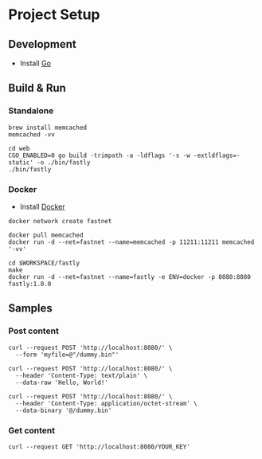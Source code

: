 # Project Setup

## Development

- Install [Go](https://golang.org/doc/install)

## Build & Run

### Standalone

```shell
brew install memcached
memcached -vv
```

```shell
cd web
CGO_ENABLED=0 go build -trimpath -a -ldflags '-s -w -extldflags=-static' -o ./bin/fastly
./bin/fastly
```

### Docker

- Install [Docker](https://docs.docker.com/get-docker/)

```shell
docker network create fastnet
```

```shell
docker pull memcached
docker run -d --net=fastnet --name=memcached -p 11211:11211 memcached '-vv'
```

```shell
cd $WORKSPACE/fastly
make
docker run -d --net=fastnet --name=fastly -e ENV=docker -p 8080:8080 fastly:1.0.0
```

## Samples

### Post content

```shell
curl --request POST 'http://localhost:8080/' \
  --form 'myfile=@"/dummy.bin"'

curl --request POST 'http://localhost:8080/' \
  --header 'Content-Type: text/plain' \
  --data-raw 'Hello, World!'
  
curl --request POST 'http://localhost:8080/' \
  --header 'Content-Type: application/octet-stream' \
  --data-binary '@/dummy.bin'
```

### Get content

```shell
curl --request GET 'http://localhost:8080/YOUR_KEY'
```
